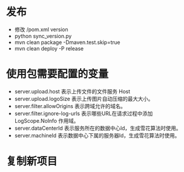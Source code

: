 
# 发布

- 修改 /pom.xml version
- python sync_version.py
- mvn clean package -Dmaven.test.skip=true
- mvn clean deploy -P release

# 使用包需要配置的变量

- server.upload.host 表示上传文件的文件服务 Host
- server.upload.logoSize 表示上传图片自动压缩的最大大小。
- server.filter.allowOrigins 表示跨域允许的域名。
- server.filter.ignore-log-urls 表示哪些URL在请求过程中添加 LogScope.NoInfo 作用域。
- server.dataCenterId 表示服务所在的数据中心Id，生成雪花算法时使用。
- server.machineId 表示数据中心下属的服务器Id，生成雪花算法时使用。


# 复制新项目


